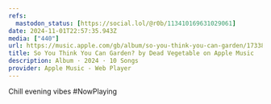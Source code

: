 ```yaml
---
refs:
  mastodon_status: [https://social.lol/@r0b/113410169631029061]
date: 2024-11-01T22:57:35.943Z
media: ["440"]
url: https://music.apple.com/gb/album/so-you-think-you-can-garden/1733887992
title: So You Think You Can Garden? by Dead Vegetable on Apple Music
description: Album · 2024 · 10 Songs
provider: Apple Music - Web Player
---
```


Chill evening vibes #NowPlaying

